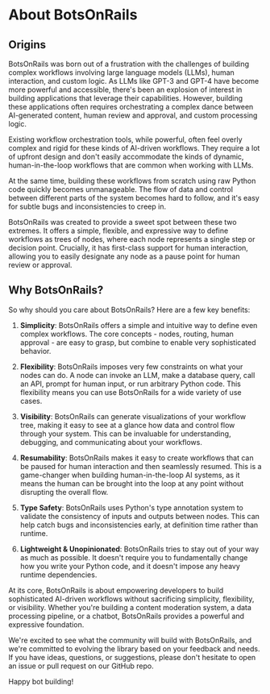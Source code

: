 # About BotsOnRails

## Origins

BotsOnRails was born out of a frustration with the challenges of building complex workflows involving large language 
models (LLMs), human interaction, and custom logic. As LLMs like GPT-3 and GPT-4 have become more powerful and 
accessible, there's been an explosion of interest in building applications that leverage their capabilities. However, 
building these applications often requires orchestrating a complex dance between AI-generated content, human review 
and approval, and custom processing logic.

Existing workflow orchestration tools, while powerful, often feel overly complex and rigid for these kinds of 
AI-driven workflows. They require a lot of upfront design and don't easily accommodate the kinds of dynamic, 
human-in-the-loop workflows that are common when working with LLMs.

At the same time, building these workflows from scratch using raw Python code quickly becomes unmanageable. The flow of 
data and control between different parts of the system becomes hard to follow, and it's easy for subtle bugs and 
inconsistencies to creep in.

BotsOnRails was created to provide a sweet spot between these two extremes. It offers a simple, flexible, and 
expressive way to define workflows as trees of nodes, where each node represents a single step or decision point. 
Crucially, it has first-class support for human interaction, allowing you to easily designate any node as a pause 
point for human review or approval.

## Why BotsOnRails?

So why should you care about BotsOnRails? Here are a few key benefits:

1. **Simplicity**: BotsOnRails offers a simple and intuitive way to define even complex workflows. The core concepts - nodes, routing, human approval - are easy to grasp, but combine to enable very sophisticated behavior.

2. **Flexibility**: BotsOnRails imposes very few constraints on what your nodes can do. A node can invoke an LLM, make a database query, call an API, prompt for human input, or run arbitrary Python code. This flexibility means you can use BotsOnRails for a wide variety of use cases.

3. **Visibility**: BotsOnRails can generate visualizations of your workflow tree, making it easy to see at a glance how data and control flow through your system. This can be invaluable for understanding, debugging, and communicating about your workflows.

4. **Resumability**: BotsOnRails makes it easy to create workflows that can be paused for human interaction and then seamlessly resumed. This is a game-changer when building human-in-the-loop AI systems, as it means the human can be brought into the loop at any point without disrupting the overall flow.

5. **Type Safety**: BotsOnRails uses Python's type annotation system to validate the consistency of inputs and outputs between nodes. This can help catch bugs and inconsistencies early, at definition time rather than runtime.

6. **Lightweight & Unopinionated**: BotsOnRails tries to stay out of your way as much as possible. It doesn't require you to fundamentally change how you write your Python code, and it doesn't impose any heavy runtime dependencies.

At its core, BotsOnRails is about empowering developers to build sophisticated AI-driven workflows without sacrificing simplicity, flexibility, or visibility. Whether you're building a content moderation system, a data processing pipeline, or a chatbot, BotsOnRails provides a powerful and expressive foundation.

We're excited to see what the community will build with BotsOnRails, and we're committed to evolving the library based on your feedback and needs. If you have ideas, questions, or suggestions, please don't hesitate to open an issue or pull request on our GitHub repo.

Happy bot building!
